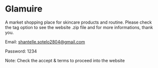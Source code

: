 # Glamuire
A market shopping place for skincare products and routine. Please check the tag option to see the website .zip file and for more informations, thank you.


Email: shantelle.sotelo2804@gmail.com

Password: 1234

Note: Check the accept & terms to proceed into the website
